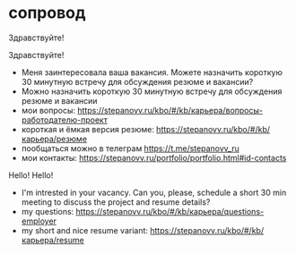 # сопровод

Здравствуйте!

Здравствуйте!

 * Меня заинтересовала ваша вакансия. Можете назначить короткую 30 минутную встречу для обсуждения резюме и вакансии?
 * Можно назначить короткую 30 минутную встречу для обсуждения резюме и вакансии
 * мои вопросы: https://stepanovv.ru/kbo/#/kb/карьера/вопросы-работодателю-проект
 * короткая и ёмкая версия резюме: https://stepanovv.ru/kbo/#/kb/карьера/резюме
 * пообщаться можно в телеграм https://t.me/stepanovv_ru
 * мои контакты: https://stepanovv.ru/portfolio/portfolio.html#id-contacts

Hello!
Hello!
 * I'm intrested in your vacancy. Can you, please, schedule a short 30 min meeting to discuss the project and resume details?
 * my questions: https://stepanovv.ru/kbo/#/kb/карьера/questions-employer
 * my short and nice resume variant: https://stepanovv.ru/kbo/#/kb/карьера/resume
